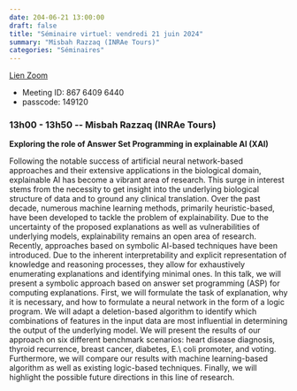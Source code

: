 ```yaml
---
date: 204-06-21 13:00:00
draft: false
title: "Séminaire virtuel: vendredi 21 juin 2024"
summary: "Misbah Razzaq (INRAe Tours)"
categories: "Séminaires"
---
```



[Lien Zoom](https://u-bordeaux-fr.zoom.us/j/86764096440?pwd=b01qOG04RTMvRWNOVHBYR1ZIbkVaUT09)
* Meeting ID: 867 6409 6440
* passcode: 149120 


### 13h00 - 13h50 -- Misbah Razzaq (INRAe Tours)

**Exploring the role of Answer Set Programming in explainable AI (XAI)**

Following the notable success of artificial neural network-based approaches and their extensive applications in the biological domain, explainable AI has become a vibrant area of research.
This surge in interest stems from the necessity to get insight into the underlying biological structure of data and to ground any clinical translation.
Over the past decade, numerous machine learning methods, primarily heuristic-based, have been developed to tackle the problem of explainability.
Due to the uncertainty of the proposed explanations as well as vulnerabilities of underlying models, explainability remains an open area of research.
Recently, approaches based on symbolic AI-based techniques have been introduced.
Due to the inherent interpretability and explicit representation of knowledge and reasoning processes, they allow for exhaustively enumerating explanations and identifying minimal ones.
In this talk, we will present a symbolic approach based on answer set programming (ASP) for computing explanations.
First, we will formulate the task of explanation, why it is necessary, and how to formulate a neural network in the form of a logic program.
We will adapt a deletion-based algorithm to identify which combinations of features in the input data are most influential in determining the output of the underlying model.
We will present the results of our approach on six different benchmark scenarios: heart disease diagnosis, thyroid recurrence, breast cancer, diabetes, E.\ coli promoter, and voting.
Furthermore, we will compare our results with machine learning-based algorithm as well as existing logic-based techniques.
Finally, we will highlight the possible future directions in this line of research.

